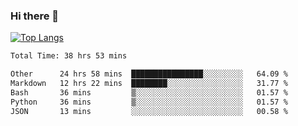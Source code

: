### Hi there 👋

[![Top Langs](https://github-readme-stats.vercel.app/api/top-langs/?username=Lslightly&layout=compact)](https://github.com/anuraghazra/github-readme-stats)

<!--START_SECTION:waka-->

```txt
Total Time: 38 hrs 53 mins

Other      24 hrs 58 mins  ████████████████░░░░░░░░░   64.09 %
Markdown   12 hrs 22 mins  ████████░░░░░░░░░░░░░░░░░   31.77 %
Bash       36 mins         ▒░░░░░░░░░░░░░░░░░░░░░░░░   01.57 %
Python     36 mins         ▒░░░░░░░░░░░░░░░░░░░░░░░░   01.57 %
JSON       13 mins         ░░░░░░░░░░░░░░░░░░░░░░░░░   00.58 %
```

<!--END_SECTION:waka-->

